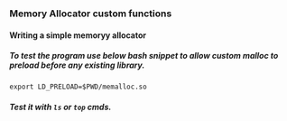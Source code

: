 ### Memory Allocator custom functions
#### Writing a simple memoryy allocator

##### To test the program use below bash snippet to allow custom malloc to preload before any existing library.
```
export LD_PRELOAD=$PWD/memalloc.so
```

##### Test it with `ls` or `top` cmds.
